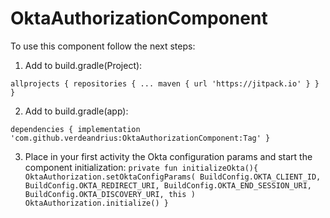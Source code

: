 # OktaAuthorizationComponent

To use this component follow the next steps: 

1. Add to build.gradle(Project):

`allprojects {
		repositories {
			...
			maven { url 'https://jitpack.io' }
		}
	}`
  
2. Add to build.gradle(app):

`dependencies {
	        implementation 'com.github.verdeandrius:OktaAuthorizationComponent:Tag'
	}`
  
3. Place in your first activity the Okta configuration params and start the component initialization: 
`private fun initializeOkta(){
        OktaAuthorization.setOktaConfigParams(
            BuildConfig.OKTA_CLIENT_ID,
            BuildConfig.OKTA_REDIRECT_URI,
            BuildConfig.OKTA_END_SESSION_URI,
            BuildConfig.OKTA_DISCOVERY_URI,
            this
        )
        OktaAuthorization.initialize()
    }`
